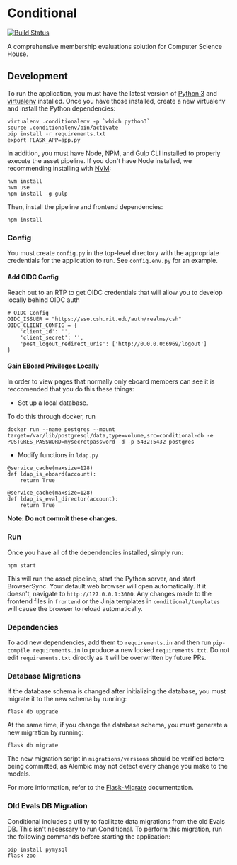 Conditional
===========

[![Build Status](https://travis-ci.org/ComputerScienceHouse/conditional.svg)](https://travis-ci.org/ComputerScienceHouse/conditional)

A comprehensive membership evaluations solution for Computer Science House.

Development
-----------

To run the application, you must have the latest version of [Python 3](https://www.python.org/downloads/) and [virtualenv](https://virtualenv.pypa.io/en/stable/installation/) installed. Once you have those installed, create a new virtualenv and install the Python dependencies:

```
virtualenv .conditionalenv -p `which python3`
source .conditionalenv/bin/activate
pip install -r requirements.txt
export FLASK_APP=app.py
```

In addition, you must have Node, NPM, and Gulp CLI installed to properly execute the asset pipeline. If you don't have Node installed, we recommending installing with [NVM](https://github.com/creationix/nvm):

```
nvm install
nvm use
npm install -g gulp
```

Then, install the pipeline and frontend dependencies:

```
npm install
```

### Config

You must create `config.py` in the top-level directory with the appropriate credentials for the application to run. See `config.env.py` for an example.

#### Add OIDC Config
Reach out to an RTP to get OIDC credentials that will allow you to develop locally behind OIDC auth
```
# OIDC Config
OIDC_ISSUER = "https://sso.csh.rit.edu/auth/realms/csh"
OIDC_CLIENT_CONFIG = {
    'client_id': '',
    'client_secret': '',
    'post_logout_redirect_uris': ['http://0.0.0.0:6969/logout']
}
```

#### Gain EBoard Privileges Locally 
In order to view pages that normally only eboard members can see it is reccomended that you do this these things:

* Set up a local database.

To do this through docker, run 

```
docker run --name postgres --mount target=/var/lib/postgresql/data,type=volume,src=conditional-db -e POSTGRES_PASSWORD=mysecretpassword -d -p 5432:5432 postgres
```

* Modify functions in `ldap.py` 
```
@service_cache(maxsize=128)
def ldap_is_eboard(account):
    return True
```

```
@service_cache(maxsize=128)
def ldap_is_eval_director(account):
    return True
```
**Note: Do not commit these changes.**

### Run

Once you have all of the dependencies installed, simply run:

```
npm start
```

This will run the asset pipeline, start the Python server, and start BrowserSync. Your default web browser will open automatically. If it doesn't, navigate to `http://127.0.0.1:3000`. Any changes made to the frontend files in `frontend` or the Jinja templates in `conditional/templates` will cause the browser to reload automatically.

### Dependencies

To add new dependencies, add them to `requirements.in` and then run `pip-compile requirements.in` to produce a new locked `requirements.txt`. Do not edit `requirements.txt` directly as it will be overwritten by future PRs.

### Database Migrations

If the database schema is changed after initializing the database, you must migrate it to the new schema by running:

```
flask db upgrade
```

At the same time, if you change the database schema, you must generate a new migration by running:

```
flask db migrate
```

The new migration script in `migrations/versions` should be verified before being committed, as Alembic may not detect every change you make to the models.

For more information, refer to the [Flask-Migrate](https://flask-migrate.readthedocs.io/) documentation.

### Old Evals DB Migration

Conditional includes a utility to facilitate data migrations from the old Evals DB. This isn't necessary to run Conditional. To perform this migration, run the following commands before starting the application:

```
pip install pymysql
flask zoo
```

